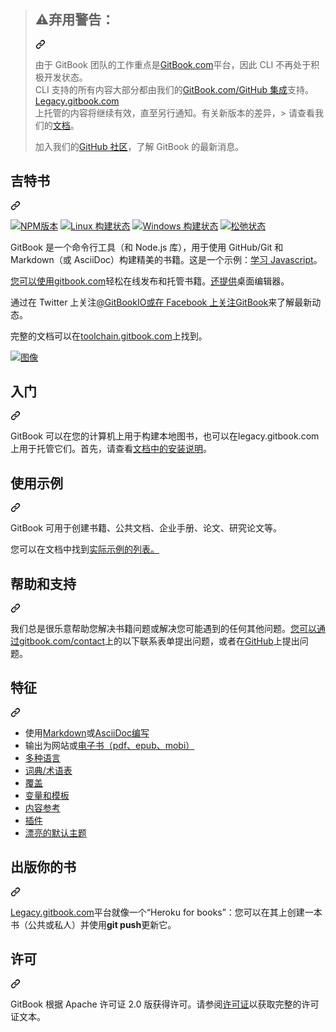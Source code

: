 <div class="Box-sc-g0xbh4-0 bJMeLZ js-snippet-clipboard-copy-unpositioned" data-hpc="true"><article class="markdown-body entry-content container-lg" itemprop="text"><blockquote>
<div class="markdown-heading" dir="auto"><h2 tabindex="-1" class="heading-element" dir="auto"><g-emoji class="g-emoji" alias="warning"><font style="vertical-align: inherit;"><font style="vertical-align: inherit;">⚠️</font></font></g-emoji><font style="vertical-align: inherit;"><font style="vertical-align: inherit;">弃用警告：</font></font></h2><a id="user-content-️-deprecation-warning" class="anchor-element" aria-label="永久链接：⚠️弃用警告：" href="#️-deprecation-warning"><svg class="octicon octicon-link" viewBox="0 0 16 16" version="1.1" width="16" height="16" aria-hidden="true"><path d="m7.775 3.275 1.25-1.25a3.5 3.5 0 1 1 4.95 4.95l-2.5 2.5a3.5 3.5 0 0 1-4.95 0 .751.751 0 0 1 .018-1.042.751.751 0 0 1 1.042-.018 1.998 1.998 0 0 0 2.83 0l2.5-2.5a2.002 2.002 0 0 0-2.83-2.83l-1.25 1.25a.751.751 0 0 1-1.042-.018.751.751 0 0 1-.018-1.042Zm-4.69 9.64a1.998 1.998 0 0 0 2.83 0l1.25-1.25a.751.751 0 0 1 1.042.018.751.751 0 0 1 .018 1.042l-1.25 1.25a3.5 3.5 0 1 1-4.95-4.95l2.5-2.5a3.5 3.5 0 0 1 4.95 0 .751.751 0 0 1-.018 1.042.751.751 0 0 1-1.042.018 1.998 1.998 0 0 0-2.83 0l-2.5 2.5a1.998 1.998 0 0 0 0 2.83Z"></path></svg></a></div>
<p dir="auto"><font style="vertical-align: inherit;"><font style="vertical-align: inherit;">由于 GitBook 团队的工作重点是</font></font><a href="https://www.gitbook.com" rel="nofollow"><font style="vertical-align: inherit;"><font style="vertical-align: inherit;">GitBook.com</font></font></a><font style="vertical-align: inherit;"><font style="vertical-align: inherit;">平台，因此 CLI 不再处于积极开发状态。</font></font><br><font style="vertical-align: inherit;"><font style="vertical-align: inherit;">
CLI 支持的所有内容大部分都由我们的</font></font><a href="https://docs.gitbook.com/getting-started/git-sync" rel="nofollow"><font style="vertical-align: inherit;"><font style="vertical-align: inherit;">GitBook.com/GitHub 集成</font></font></a><font style="vertical-align: inherit;"><font style="vertical-align: inherit;">支持。</font><a href="https://legacy.gitbook.com" rel="nofollow"><font style="vertical-align: inherit;">Legacy.gitbook.com</font></a></font><br><font style="vertical-align: inherit;"><font style="vertical-align: inherit;">
上托管的内容</font><font style="vertical-align: inherit;">将继续有效，直至另行通知。</font><font style="vertical-align: inherit;">有关新版本的差异，&gt; 请查看我们的</font><a href="https://docs.gitbook.com/v2-changes/important-differences" rel="nofollow"><font style="vertical-align: inherit;">文档</font></a><font style="vertical-align: inherit;">。</font></font><a href="https://legacy.gitbook.com" rel="nofollow"><font style="vertical-align: inherit;"></font></a><font style="vertical-align: inherit;"></font><a href="https://docs.gitbook.com/v2-changes/important-differences" rel="nofollow"><font style="vertical-align: inherit;"></font></a><font style="vertical-align: inherit;"></font></p>
<p dir="auto"><font style="vertical-align: inherit;"><font style="vertical-align: inherit;">加入我们的</font></font><a href="https://github.com/GitbookIO/community"><font style="vertical-align: inherit;"><font style="vertical-align: inherit;">GitHub 社区</font></font></a><font style="vertical-align: inherit;"><font style="vertical-align: inherit;">，了解 GitBook 的最新消息。</font></font></p>
</blockquote>
<div class="markdown-heading" dir="auto"><h1 tabindex="-1" class="heading-element" dir="auto"><font style="vertical-align: inherit;"><font style="vertical-align: inherit;">吉特书</font></font></h1><a id="user-content-gitbook" class="anchor-element" aria-label="永久链接：GitBook" href="#gitbook"><svg class="octicon octicon-link" viewBox="0 0 16 16" version="1.1" width="16" height="16" aria-hidden="true"><path d="m7.775 3.275 1.25-1.25a3.5 3.5 0 1 1 4.95 4.95l-2.5 2.5a3.5 3.5 0 0 1-4.95 0 .751.751 0 0 1 .018-1.042.751.751 0 0 1 1.042-.018 1.998 1.998 0 0 0 2.83 0l2.5-2.5a2.002 2.002 0 0 0-2.83-2.83l-1.25 1.25a.751.751 0 0 1-1.042-.018.751.751 0 0 1-.018-1.042Zm-4.69 9.64a1.998 1.998 0 0 0 2.83 0l1.25-1.25a.751.751 0 0 1 1.042.018.751.751 0 0 1 .018 1.042l-1.25 1.25a3.5 3.5 0 1 1-4.95-4.95l2.5-2.5a3.5 3.5 0 0 1 4.95 0 .751.751 0 0 1-.018 1.042.751.751 0 0 1-1.042.018 1.998 1.998 0 0 0-2.83 0l-2.5 2.5a1.998 1.998 0 0 0 0 2.83Z"></path></svg></a></div>
<p dir="auto"><a href="http://badge.fury.io/js/gitbook" rel="nofollow"><img src="https://camo.githubusercontent.com/a175693e114dccec339fa5b62027fc1af7c6fce0f81755c871edac028c5d4b79/68747470733a2f2f62616467652e667572792e696f2f6a732f676974626f6f6b2e737667" alt="NPM版本" data-canonical-src="https://badge.fury.io/js/gitbook.svg" style="max-width: 100%;"></a>
<a href="https://travis-ci.org/GitbookIO/gitbook" rel="nofollow"><img src="https://camo.githubusercontent.com/71cbadca9006839abcd001b42e6c18f96c9b437f34a4b228bda3dbf9c30c8ef2/68747470733a2f2f7472617669732d63692e6f72672f476974626f6f6b494f2f676974626f6f6b2e706e673f6272616e63683d6d6173746572" alt="Linux 构建状态" data-canonical-src="https://travis-ci.org/GitbookIO/gitbook.png?branch=master" style="max-width: 100%;"></a>
<a href="https://ci.appveyor.com/project/GitBook/gitbook" rel="nofollow"><img src="https://camo.githubusercontent.com/609874c595dde381cd415940604626c0642ed134c78cae9d1767fe233c0feedb/68747470733a2f2f63692e6170707665796f722e636f6d2f6170692f70726f6a656374732f7374617475732f36336e6c666c7863776d6232707565363f7376673d74727565" alt="Windows 构建状态" data-canonical-src="https://ci.appveyor.com/api/projects/status/63nlflxcwmb2pue6?svg=true" style="max-width: 100%;"></a>
<a href="https://slack.gitbook.com" rel="nofollow"><img src="https://camo.githubusercontent.com/256fd2a77d6b41a7911c5280330c5f61fcd54848d4af395405b80dd49d4e9870/68747470733a2f2f736c61636b2e676974626f6f6b2e636f6d2f62616467652e737667" alt="松弛状态" data-canonical-src="https://slack.gitbook.com/badge.svg" style="max-width: 100%;"></a></p>
<p dir="auto"><font style="vertical-align: inherit;"><font style="vertical-align: inherit;">GitBook 是一个命令行工具（和 Node.js 库），用于使用 GitHub/Git 和 Markdown（或 AsciiDoc）构建精美的书籍。</font><font style="vertical-align: inherit;">这是一个示例：</font></font><a href="https://legacy.gitbook.com/book/GitBookIO/javascript" rel="nofollow"><font style="vertical-align: inherit;"><font style="vertical-align: inherit;">学习 Javascript</font></font></a><font style="vertical-align: inherit;"><font style="vertical-align: inherit;">。</font></font></p>
<p dir="auto"><font style="vertical-align: inherit;"></font><a href="https://legacy.gitbook.com" rel="nofollow"><font style="vertical-align: inherit;"><font style="vertical-align: inherit;">您可以使用gitbook.com</font></font></a><font style="vertical-align: inherit;"><font style="vertical-align: inherit;">轻松在线发布和托管书籍</font><font style="vertical-align: inherit;">。</font></font><a href="https://legacy.gitbook.com/editor" rel="nofollow"><font style="vertical-align: inherit;"><font style="vertical-align: inherit;">还提供</font></font></a><font style="vertical-align: inherit;"><font style="vertical-align: inherit;">桌面编辑器</font><font style="vertical-align: inherit;">。</font></font></p>
<p dir="auto"><font style="vertical-align: inherit;"><font style="vertical-align: inherit;">通过在 Twitter 上关注</font></font><a href="https://twitter.com/GitBookIO" rel="nofollow"><font style="vertical-align: inherit;"><font style="vertical-align: inherit;">@GitBookIO或在 Facebook 上关注</font></font></a><font style="vertical-align: inherit;"></font><a href="https://www.facebook.com/gitbookcom" rel="nofollow"><font style="vertical-align: inherit;"><font style="vertical-align: inherit;">GitBook</font></font></a><font style="vertical-align: inherit;"><font style="vertical-align: inherit;">来了解最新动态</font><font style="vertical-align: inherit;">。</font></font></p>
<p dir="auto"><font style="vertical-align: inherit;"><font style="vertical-align: inherit;">完整的文档可以在</font></font><a href="http://toolchain.gitbook.com/" rel="nofollow"><font style="vertical-align: inherit;"><font style="vertical-align: inherit;">toolchain.gitbook.com</font></font></a><font style="vertical-align: inherit;"><font style="vertical-align: inherit;">上找到。</font></font></p>
<p dir="auto"><a target="_blank" rel="noopener noreferrer nofollow" href="https://camo.githubusercontent.com/fe9e3df0355f9766eee85dd1487d0286e7aacc33d60e8a13bcdc7560a27938fd/68747470733a2f2f7261772e6769746875622e636f6d2f476974626f6f6b494f2f676974626f6f6b2f6d61737465722f707265766965772e706e67"><img src="https://camo.githubusercontent.com/fe9e3df0355f9766eee85dd1487d0286e7aacc33d60e8a13bcdc7560a27938fd/68747470733a2f2f7261772e6769746875622e636f6d2f476974626f6f6b494f2f676974626f6f6b2f6d61737465722f707265766965772e706e67" alt="图像" data-canonical-src="https://raw.github.com/GitbookIO/gitbook/master/preview.png" style="max-width: 100%;"></a></p>
<div class="markdown-heading" dir="auto"><h2 tabindex="-1" class="heading-element" dir="auto"><font style="vertical-align: inherit;"><font style="vertical-align: inherit;">入门</font></font></h2><a id="user-content-getting-started" class="anchor-element" aria-label="永久链接：开始使用" href="#getting-started"><svg class="octicon octicon-link" viewBox="0 0 16 16" version="1.1" width="16" height="16" aria-hidden="true"><path d="m7.775 3.275 1.25-1.25a3.5 3.5 0 1 1 4.95 4.95l-2.5 2.5a3.5 3.5 0 0 1-4.95 0 .751.751 0 0 1 .018-1.042.751.751 0 0 1 1.042-.018 1.998 1.998 0 0 0 2.83 0l2.5-2.5a2.002 2.002 0 0 0-2.83-2.83l-1.25 1.25a.751.751 0 0 1-1.042-.018.751.751 0 0 1-.018-1.042Zm-4.69 9.64a1.998 1.998 0 0 0 2.83 0l1.25-1.25a.751.751 0 0 1 1.042.018.751.751 0 0 1 .018 1.042l-1.25 1.25a3.5 3.5 0 1 1-4.95-4.95l2.5-2.5a3.5 3.5 0 0 1 4.95 0 .751.751 0 0 1-.018 1.042.751.751 0 0 1-1.042.018 1.998 1.998 0 0 0-2.83 0l-2.5 2.5a1.998 1.998 0 0 0 0 2.83Z"></path></svg></a></div>
<p dir="auto"><font style="vertical-align: inherit;"><font style="vertical-align: inherit;">GitBook 可以在您的计算机上用于构建本地图书，也可以在legacy.gitbook.com 上用于托管它们。</font><font style="vertical-align: inherit;">首先，请查看</font></font><a href="/GitbookIO/gitbook/blob/master/docs/setup.md"><font style="vertical-align: inherit;"><font style="vertical-align: inherit;">文档中的安装说明</font></font></a><font style="vertical-align: inherit;"><font style="vertical-align: inherit;">。</font></font></p>
<div class="markdown-heading" dir="auto"><h2 tabindex="-1" class="heading-element" dir="auto"><font style="vertical-align: inherit;"><font style="vertical-align: inherit;">使用示例</font></font></h2><a id="user-content-usage-examples" class="anchor-element" aria-label="固定链接：使用示例" href="#usage-examples"><svg class="octicon octicon-link" viewBox="0 0 16 16" version="1.1" width="16" height="16" aria-hidden="true"><path d="m7.775 3.275 1.25-1.25a3.5 3.5 0 1 1 4.95 4.95l-2.5 2.5a3.5 3.5 0 0 1-4.95 0 .751.751 0 0 1 .018-1.042.751.751 0 0 1 1.042-.018 1.998 1.998 0 0 0 2.83 0l2.5-2.5a2.002 2.002 0 0 0-2.83-2.83l-1.25 1.25a.751.751 0 0 1-1.042-.018.751.751 0 0 1-.018-1.042Zm-4.69 9.64a1.998 1.998 0 0 0 2.83 0l1.25-1.25a.751.751 0 0 1 1.042.018.751.751 0 0 1 .018 1.042l-1.25 1.25a3.5 3.5 0 1 1-4.95-4.95l2.5-2.5a3.5 3.5 0 0 1 4.95 0 .751.751 0 0 1-.018 1.042.751.751 0 0 1-1.042.018 1.998 1.998 0 0 0-2.83 0l-2.5 2.5a1.998 1.998 0 0 0 0 2.83Z"></path></svg></a></div>
<p dir="auto"><font style="vertical-align: inherit;"><font style="vertical-align: inherit;">GitBook 可用于创建书籍、公共文档、企业手册、论文、研究论文等。</font></font></p>
<p dir="auto"><font style="vertical-align: inherit;"><font style="vertical-align: inherit;">您可以在文档中</font><font style="vertical-align: inherit;">找到</font></font><a href="/GitbookIO/gitbook/blob/master/docs/examples.md"><font style="vertical-align: inherit;"><font style="vertical-align: inherit;">实际示例的列表。</font></font></a><font style="vertical-align: inherit;"></font></p>
<div class="markdown-heading" dir="auto"><h2 tabindex="-1" class="heading-element" dir="auto"><font style="vertical-align: inherit;"><font style="vertical-align: inherit;">帮助和支持</font></font></h2><a id="user-content-help-and-support" class="anchor-element" aria-label="永久链接：帮助和支持" href="#help-and-support"><svg class="octicon octicon-link" viewBox="0 0 16 16" version="1.1" width="16" height="16" aria-hidden="true"><path d="m7.775 3.275 1.25-1.25a3.5 3.5 0 1 1 4.95 4.95l-2.5 2.5a3.5 3.5 0 0 1-4.95 0 .751.751 0 0 1 .018-1.042.751.751 0 0 1 1.042-.018 1.998 1.998 0 0 0 2.83 0l2.5-2.5a2.002 2.002 0 0 0-2.83-2.83l-1.25 1.25a.751.751 0 0 1-1.042-.018.751.751 0 0 1-.018-1.042Zm-4.69 9.64a1.998 1.998 0 0 0 2.83 0l1.25-1.25a.751.751 0 0 1 1.042.018.751.751 0 0 1 .018 1.042l-1.25 1.25a3.5 3.5 0 1 1-4.95-4.95l2.5-2.5a3.5 3.5 0 0 1 4.95 0 .751.751 0 0 1-.018 1.042.751.751 0 0 1-1.042.018 1.998 1.998 0 0 0-2.83 0l-2.5 2.5a1.998 1.998 0 0 0 0 2.83Z"></path></svg></a></div>
<p dir="auto"><font style="vertical-align: inherit;"><font style="vertical-align: inherit;">我们总是很乐意帮助您解决书籍问题或解决您可能遇到的任何其他问题。</font></font><a href="https://legacy.gitbook.com/contact" rel="nofollow"><font style="vertical-align: inherit;"><font style="vertical-align: inherit;">您可以通过gitbook.com/contact</font></font></a><font style="vertical-align: inherit;"><font style="vertical-align: inherit;">上的以下联系表单提出问题，或者在</font></font><a href="https://github.com/GitbookIO/gitbook"><font style="vertical-align: inherit;"><font style="vertical-align: inherit;">GitHub</font></font></a><font style="vertical-align: inherit;"><font style="vertical-align: inherit;">上提出问题</font><font style="vertical-align: inherit;">。</font></font></p>
<div class="markdown-heading" dir="auto"><h2 tabindex="-1" class="heading-element" dir="auto"><font style="vertical-align: inherit;"><font style="vertical-align: inherit;">特征</font></font></h2><a id="user-content-features" class="anchor-element" aria-label="永久链接：特点" href="#features"><svg class="octicon octicon-link" viewBox="0 0 16 16" version="1.1" width="16" height="16" aria-hidden="true"><path d="m7.775 3.275 1.25-1.25a3.5 3.5 0 1 1 4.95 4.95l-2.5 2.5a3.5 3.5 0 0 1-4.95 0 .751.751 0 0 1 .018-1.042.751.751 0 0 1 1.042-.018 1.998 1.998 0 0 0 2.83 0l2.5-2.5a2.002 2.002 0 0 0-2.83-2.83l-1.25 1.25a.751.751 0 0 1-1.042-.018.751.751 0 0 1-.018-1.042Zm-4.69 9.64a1.998 1.998 0 0 0 2.83 0l1.25-1.25a.751.751 0 0 1 1.042.018.751.751 0 0 1 .018 1.042l-1.25 1.25a3.5 3.5 0 1 1-4.95-4.95l2.5-2.5a3.5 3.5 0 0 1 4.95 0 .751.751 0 0 1-.018 1.042.751.751 0 0 1-1.042.018 1.998 1.998 0 0 0-2.83 0l-2.5 2.5a1.998 1.998 0 0 0 0 2.83Z"></path></svg></a></div>
<ul dir="auto">
<li><font style="vertical-align: inherit;"><font style="vertical-align: inherit;">使用</font></font><a href="http://toolchain.gitbook.com/syntax/markdown.html" rel="nofollow"><font style="vertical-align: inherit;"><font style="vertical-align: inherit;">Markdown</font></font></a><font style="vertical-align: inherit;"><font style="vertical-align: inherit;">或</font></font><a href="http://toolchain.gitbook.com/syntax/asciidoc.html" rel="nofollow"><font style="vertical-align: inherit;"><font style="vertical-align: inherit;">AsciiDoc编写</font></font></a></li>
<li><font style="vertical-align: inherit;"><font style="vertical-align: inherit;">输出为网站或</font></font><a href="http://toolchain.gitbook.com/ebook.html" rel="nofollow"><font style="vertical-align: inherit;"><font style="vertical-align: inherit;">电子书（pdf、epub、mobi）</font></font></a></li>
<li><a href="http://toolchain.gitbook.com/languages.html" rel="nofollow"><font style="vertical-align: inherit;"><font style="vertical-align: inherit;">多种语言</font></font></a></li>
<li><a href="http://toolchain.gitbook.com/lexicon.html" rel="nofollow"><font style="vertical-align: inherit;"><font style="vertical-align: inherit;">词典/术语表</font></font></a></li>
<li><a href="http://toolchain.gitbook.com/ebook.html" rel="nofollow"><font style="vertical-align: inherit;"><font style="vertical-align: inherit;">覆盖</font></font></a></li>
<li><a href="http://toolchain.gitbook.com/templating/" rel="nofollow"><font style="vertical-align: inherit;"><font style="vertical-align: inherit;">变量和模板</font></font></a></li>
<li><a href="http://toolchain.gitbook.com/templating/conrefs.html" rel="nofollow"><font style="vertical-align: inherit;"><font style="vertical-align: inherit;">内容参考</font></font></a></li>
<li><a href="http://toolchain.gitbook.com/plugins/" rel="nofollow"><font style="vertical-align: inherit;"><font style="vertical-align: inherit;">插件</font></font></a></li>
<li><a href="https://github.com/GitbookIO/theme-default"><font style="vertical-align: inherit;"><font style="vertical-align: inherit;">漂亮的默认主题</font></font></a></li>
</ul>
<div class="markdown-heading" dir="auto"><h2 tabindex="-1" class="heading-element" dir="auto"><font style="vertical-align: inherit;"><font style="vertical-align: inherit;">出版你的书</font></font></h2><a id="user-content-publish-your-book" class="anchor-element" aria-label="永久链接：出版你的书" href="#publish-your-book"><svg class="octicon octicon-link" viewBox="0 0 16 16" version="1.1" width="16" height="16" aria-hidden="true"><path d="m7.775 3.275 1.25-1.25a3.5 3.5 0 1 1 4.95 4.95l-2.5 2.5a3.5 3.5 0 0 1-4.95 0 .751.751 0 0 1 .018-1.042.751.751 0 0 1 1.042-.018 1.998 1.998 0 0 0 2.83 0l2.5-2.5a2.002 2.002 0 0 0-2.83-2.83l-1.25 1.25a.751.751 0 0 1-1.042-.018.751.751 0 0 1-.018-1.042Zm-4.69 9.64a1.998 1.998 0 0 0 2.83 0l1.25-1.25a.751.751 0 0 1 1.042.018.751.751 0 0 1 .018 1.042l-1.25 1.25a3.5 3.5 0 1 1-4.95-4.95l2.5-2.5a3.5 3.5 0 0 1 4.95 0 .751.751 0 0 1-.018 1.042.751.751 0 0 1-1.042.018 1.998 1.998 0 0 0-2.83 0l-2.5 2.5a1.998 1.998 0 0 0 0 2.83Z"></path></svg></a></div>
<p dir="auto"><font style="vertical-align: inherit;"></font><a href="https://legacy.gitbook.com/" rel="nofollow"><font style="vertical-align: inherit;"><font style="vertical-align: inherit;">Legacy.gitbook.com</font></font></a><font style="vertical-align: inherit;"><font style="vertical-align: inherit;">平台</font><font style="vertical-align: inherit;">就像一个“Heroku for books”：您可以在其上创建一本书（公共或私人）并使用</font></font><strong><font style="vertical-align: inherit;"><font style="vertical-align: inherit;">git push</font></font></strong><font style="vertical-align: inherit;"><font style="vertical-align: inherit;">更新它。</font></font></p>
<div class="markdown-heading" dir="auto"><h2 tabindex="-1" class="heading-element" dir="auto"><font style="vertical-align: inherit;"><font style="vertical-align: inherit;">许可</font></font></h2><a id="user-content-licensing" class="anchor-element" aria-label="永久链接：许可" href="#licensing"><svg class="octicon octicon-link" viewBox="0 0 16 16" version="1.1" width="16" height="16" aria-hidden="true"><path d="m7.775 3.275 1.25-1.25a3.5 3.5 0 1 1 4.95 4.95l-2.5 2.5a3.5 3.5 0 0 1-4.95 0 .751.751 0 0 1 .018-1.042.751.751 0 0 1 1.042-.018 1.998 1.998 0 0 0 2.83 0l2.5-2.5a2.002 2.002 0 0 0-2.83-2.83l-1.25 1.25a.751.751 0 0 1-1.042-.018.751.751 0 0 1-.018-1.042Zm-4.69 9.64a1.998 1.998 0 0 0 2.83 0l1.25-1.25a.751.751 0 0 1 1.042.018.751.751 0 0 1 .018 1.042l-1.25 1.25a3.5 3.5 0 1 1-4.95-4.95l2.5-2.5a3.5 3.5 0 0 1 4.95 0 .751.751 0 0 1-.018 1.042.751.751 0 0 1-1.042.018 1.998 1.998 0 0 0-2.83 0l-2.5 2.5a1.998 1.998 0 0 0 0 2.83Z"></path></svg></a></div>
<p dir="auto"><font style="vertical-align: inherit;"><font style="vertical-align: inherit;">GitBook 根据 Apache 许可证 2.0 版获得许可。</font><font style="vertical-align: inherit;">请参阅</font></font><a href="/GitbookIO/gitbook/blob/master/LICENSE"><font style="vertical-align: inherit;"><font style="vertical-align: inherit;">许可证</font></font></a><font style="vertical-align: inherit;"><font style="vertical-align: inherit;">以获取完整的许可证文本。</font></font></p>
</article></div>

